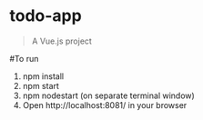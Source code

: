 # todo-app

> A Vue.js project

#To run
  1. npm install
  2. npm start
  3. npm nodestart (on separate terminal window)
  4. Open http://localhost:8081/ in your browser
